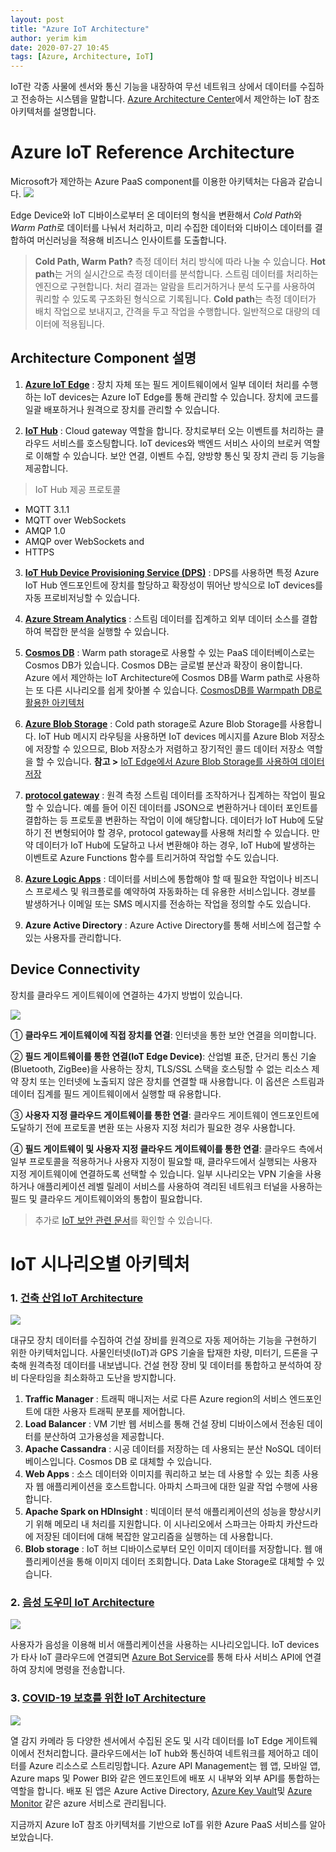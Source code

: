 ```yaml
---
layout: post
title: "Azure IoT Architecture"
author: yerim kim
date: 2020-07-27 10:45
tags: [Azure, Architecture, IoT]
---
```


IoT란 각종 사물에 센서와 통신 기능을 내장하여 무선 네트워크 상에서 데이터를 수집하고 전송하는 시스템을 말합니다. [Azure Architecture Center](https://docs.microsoft.com/ko-kr/azure/architecture/)에서 제안하는 IoT 참조 아키텍처를 설명합니다.

# Azure IoT Reference Architecture

Microsoft가 제안하는 Azure PaaS component를 이용한 아키텍처는 다음과 같습니다. 
![](/files/blog/2020-07-27/IoT2.png)


Edge Device와 IoT 디바이스로부터 온 데이터의 형식을 변환해서 *Cold Path*와 *Warm Path*로 데이터를 나눠서 처리하고, 미리 수집한 데이터와 디바이스 데이터를 결합하여 머신러닝을 적용해 비즈니스 인사이트를 도출합니다.

> **Cold Path, Warm Path?**
> 측정 데이터 처리 방식에 따라 나눌 수 있습니다.
> **Hot path**는 거의 실시간으로 측정 데이터를 분석합니다. 스트림 데이터를 처리하는 엔진으로 구현합니다. 처리 결과는 알람을 트리거하거나 분석 도구를 사용하여 쿼리할 수 있도록 구조화된 형식으로 기록됩니다. **Cold path**는 측정 데이터가 배치 작업으로 보내지고, 간격을 두고 작업을 수행합니다. 일반적으로 대량의 데이터에 적용됩니다.

## Architecture Component 설명

1. **[Azure IoT Edge](https://docs.microsoft.com/en-us/azure/iot-edge/)** : 장치 자체 또는 필드 게이트웨이에서 일부 데이터 처리를 수행하는 IoT devices는 Azure IoT Edge를 통해 관리할 수 있습니다. 장치에 코드를 일괄 배포하거나 원격으로 장치를 관리할 수 있습니다. 

2. **[IoT Hub](https://docs.microsoft.com/en-us/azure/iot-hub/)** : Cloud gateway 역할을 합니다. 장치로부터 오는 이벤트를 처리하는 클라우드 서비스를 호스팅합니다. IoT devices와 백엔드 서비스 사이의 브로커 역할로 이해할 수 있습니다. 보안 연결, 이벤트 수집, 양방향 통신 및 장치 관리 등 기능을 제공합니다. 

> IoT Hub 제공 프로토콜
- MQTT 3.1.1
- MQTT over WebSockets
- AMQP 1.0
- AMQP over WebSockets and
- HTTPS

3. **[IoT Hub Device Provisioning Service (DPS)](https://docs.microsoft.com/en-us/azure/iot-dps/)** : DPS를 사용하면 특정 Azure IoT Hub 엔드포인트에 장치를 할당하고 확장성이 뛰어난 방식으로 IoT devices를 자동 프로비저닝할 수 있습니다. 

4. **[Azure Stream Analytics](https://docs.microsoft.com/en-us/azure/stream-analytics/)** : 스트림 데이터를 집계하고 외부 데이터 소스를 결합하여 복잡한 분석을 실행할 수 있습니다. 

5. **[Cosmos DB](https://docs.microsoft.com/en-us/azure/cosmos-db/introduction)** : Warm path storage로 사용할 수 있는 PaaS 데이터베이스로는 Cosmos DB가 있습니다. Cosmos DB는 글로벌 분산과 확장이 용이합니다. Azure 에서 제안하는 IoT Architecture에 Cosmos DB를 Warm path로 사용하는 또 다른 시나리오를 쉽게 찾아볼 수 있습니다. [CosmosDB를 Warmpath DB로 활용한 아키텍처](https://docs.microsoft.com/en-us/azure/architecture/solution-ideas/articles/iot-using-cosmos-db)

6. **[Azure Blob Storage](https://docs.microsoft.com/en-us/azure/cosmos-db/introduction)** : Cold path storage로 Azure Blob Storage를 사용합니다. IoT Hub 메시지 라우팅을 사용하면 IoT devices 메시지를 Azure Blob 저장소에 저장할 수 있으므로, Blob 저장소가 저렴하고 장기적인 콜드 데이터 저장소 역할을 할 수 있습니다. **참고 >** [IoT Edge에서 Azure Blob Storage를 사용하여 데이터 저장](https://docs.microsoft.com/ko-kr/azure/iot-edge/how-to-store-data-blob)

7. **[protocol gateway](https://docs.microsoft.com/en-us/azure/iot-hub/iot-hub-protocol-gateway)** : 원격 측정 스트림 데이터를 조작하거나 집계하는 작업이 필요할 수 있습니다. 예를 들어 이진 데이터를 JSON으로 변환하거나 데이터 포인트를 결합하는 등 프로토콜 변환하는 작업이 이에 해당합니다. 데이터가 IoT Hub에 도달하기 전 변형되어야 할 경우, protocol gateway를 사용해 처리할 수 있습니다. 만약 데이터가 IoT Hub에 도달하고 나서 변환해야 하는 경우, IoT Hub에 발생하는 이벤트로 Azure Functions 함수를 트리거하여 작업할 수도 있습니다. 

8. **[Azure Logic Apps](https://docs.microsoft.com/en-us/azure/logic-apps/logic-apps-overview)** : 데이터를 서비스에 통합해야 할 때 필요한 작업이나 비즈니스 프로세스 및 워크플로를 예약하여 자동화하는 데 유용한 서비스입니다. 경보를 발생하거나 이메일 또는 SMS 메시지를 전송하는 작업을 정의할 수도 있습니다. 

9. **Azure Active Directory** : Azure Active Directory를 통해 서비스에 접근할 수 있는 사용자를 관리합니다. 


## Device Connectivity

장치를 클라우드 게이트웨이에 연결하는 4가지 방법이 있습니다. 

![](/files/blog/2020-07-27/connectivity.png)

① **클라우드 게이트웨이에 직접 장치를 연결**: 인터넷을 통한 보안 연결을 의미합니다. 

② **필드 게이트웨이를 통한 연결(IoT Edge Device)**: 산업별 표준, 단거리 통신 기술(Bluetooth, ZigBee)을 사용하는 장치, TLS/SSL 스택을 호스팅할 수 없는 리소스 제약 장치 또는 인터넷에 노출되지 않은 장치를 연결할 때 사용합니다. 이 옵션은 스트림과 데이터 집계를 필드 게이트웨이에서 실행할 때 유용합니다.

③ **사용자 지정 클라우드 게이트웨이를 통한 연결**: 클라우드 게이트웨이 엔드포인트에 도달하기 전에 프로토콜 변환 또는 사용자 지정 처리가 필요한 경우 사용합니다. 

④ **필드 게이트웨이 및 사용자 지정 클라우드 게이트웨이를 통한 연결**: 클라우드 측에서 일부 프로토콜을 적용하거나 사용자 지정이 필요할 때, 클라우드에서 실행되는 사용자 지정 게이트웨이에 연결하도록 선택할 수 있습니다. 일부 시나리오는 VPN 기술을 사용하거나 애플리케이션 레벨 릴레이 서비스를 사용하여 격리된 네트워크 터널을 사용하는 필드 및 클라우드 게이트웨이와의 통합이 필요합니다.

> 추가로 [IoT 보안 관련 문서](https://docs.microsoft.com/ko-kr/azure/iot-fundamentals/iot-security-architecture#threat-modeling-the-azure-iot-reference-architecture)를 확인할 수 있습니다. 

# IoT 시나리오별 아키텍처 

### 1. [건축 산업 IoT Architecture](https://docs.microsoft.com/en-us/azure/architecture/example-scenario/data/big-data-with-iot)

![](/files/blog/2020-07-27/const.png)

대규모 장치 데이터를 수집하여 건설 장비를 원격으로 자동 제어하는 기능을 구현하기 위한 아키텍처입니다. 사물인터넷(IoT)과 GPS 기술을 탑재한 차량, 미터기, 드론을 구축해 원격측정 데이터를 내보냅니다. 건설 현장 장비 및 데이터를 통합하고 분석하여 장비 다운타임을 최소화하고 도난을 방지합니다. 

1) **Traffic Manager** : 트래픽 매니저는 서로 다른 Azure region의 서비스 엔드포인트에 대한 사용자 트래픽 분포를 제어합니다.
2)	**Load Balancer** : VM 기반 웹 서비스를 통해 건설 장비 디바이스에서 전송된 데이터를 분산하여 고가용성을 제공합니다.
3)	**Apache Cassandra** : 시공 데이터를 저장하는 데 사용되는 분산 NoSQL 데이터베이스입니다. Cosmos DB 로 대체할 수 있습니다. 
4)	**Web Apps** : 소스 데이터와 이미지를 쿼리하고 보는 데 사용할 수 있는 최종 사용자 웹 애플리케이션을 호스트합니다. 아파치 스파크에 대한 일괄 작업 수행에 사용합니다.
5)	**Apache Spark on HDInsight** : 빅데이터 분석 애플리케이션의 성능을 향상시키기 위해 메모리 내 처리를 지원합니다. 이 시나리오에서 스파크는 아파치 카산드라에 저장된 데이터에 대해 복잡한 알고리즘을 실행하는 데 사용합니다.
6)	**Blob storage** : IoT 허브 디바이스로부터 모인 이미지 데이터를 저장합니다. 웹 애플리케이션을 통해 이미지 데이터 조회합니다. Data Lake Storage로 대체할 수 있습니다.
 


### 2. [음성 도우미 IoT Architecture](https://docs.microsoft.com/en-us/azure/architecture/example-scenario/data/big-data-with-iot)

![](/files/blog/2020-07-27/voice.png)

사용자가 음성을 이용해 비서 애플리케이션을 사용하는 시나리오입니다. IoT devices가 타사 IoT 클라우드에 연결되면 [Azure Bot Service](https://docs.microsoft.com/en-us/azure/bot-service/?view=azure-bot-service-4.0)를 통해 타사 서비스 API에 연결하여 장치에 명령을 전송합니다. 


### 3. [COVID-19 보호를 위한 IoT Architecture](https://docs.microsoft.com/ko-kr/azure/architecture/solution-ideas/articles/iot-connected-platform)


![](/files/blog/2020-07-27/covid.png)

열 감지 카메라 등 다양한 센서에서 수집된 온도 및 시각 데이터를 IoT Edge 게이트웨이에서 전처리합니다. 클라우드에서는 IoT hub와 통신하여 네트워크를 제어하고 데이터를 Azure 리소스로 스트리밍합니다. Azure API Management는 웹 앱, 모바일 앱, Azure maps 및 Power BI와 같은 엔드포인트에 배포 시 내부와 외부 API를 통합하는 역할을 합니다. 배포 된 앱은 Azure Active Directory, [Azure Key Vault](https://azure.microsoft.com/ko-kr/services/key-vault/)및 [Azure Monitor](https://azure.microsoft.com/ko-kr/services/monitor/) 같은 azure 서비스로 관리됩니다. 

지금까지 Azure IoT 참조 아키텍처를 기반으로 IoT를 위한 Azure PaaS 서비스를 알아보았습니다. 